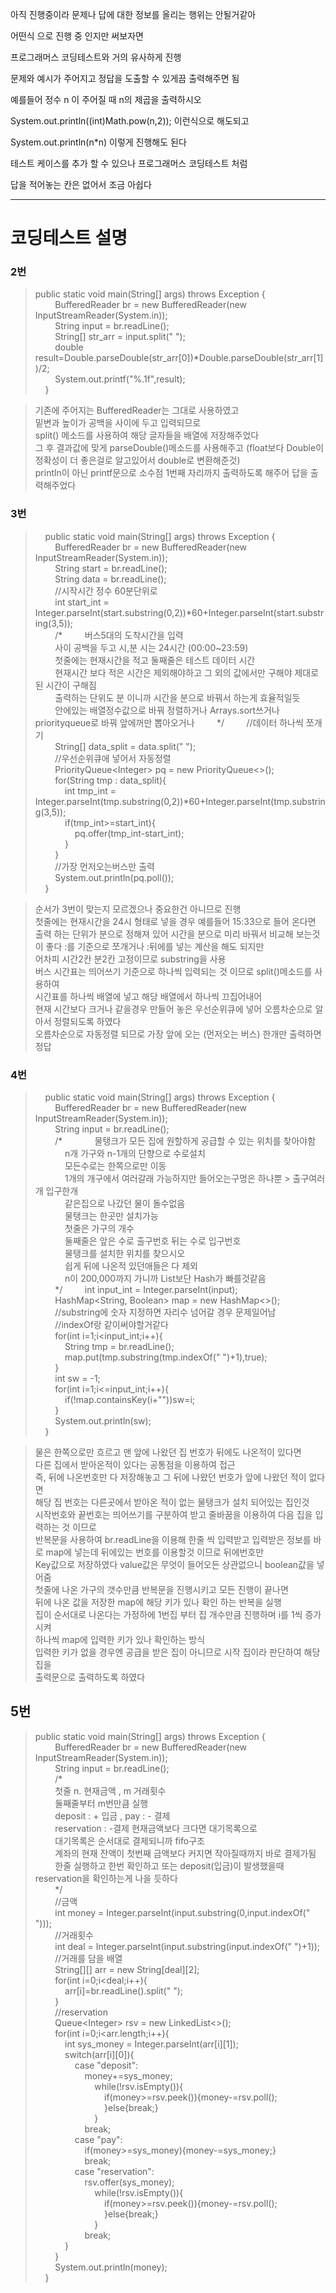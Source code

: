 아직 진행중이라 문제나 답에 대한 정보를 올리는 행위는 안될거같아

어떤식 으로 진행 중 인지만 써보자면

프로그래머스 코딩테스트와 거의 유사하게 진행

문제와 예시가 주어지고 정답을 도출할 수 있게끔 출력해주면 됨

예를들어 정수 n 이 주어질 때 n의 제곱을 출력하시오

System.out.println((int)Math.pow(n,2)); 이런식으로 해도되고

System.out.println(n*n) 이렇게 진행해도 된다

테스트 케이스를 추가 할 수 있으나 프로그래머스 코딩테스트 처럼

답을 적어놓는 칸은 없어서 조금 아쉽다

----

# 코딩테스트 설명

### 2번
>public static void main(String[] args) throws Exception {  
        BufferedReader br = new BufferedReader(new InputStreamReader(System.in));  
        String input = br.readLine();  
        String[] str_arr = input.split(" ");  
        double result=Double.parseDouble(str_arr[0])*Double.parseDouble(str_arr[1])/2;  
        System.out.printf("%.1f",result);  
    }  

> 기존에 주어지는 BufferedReader는 그대로 사용하였고  
> 밑변과 높이가 공백을 사이에 두고 입력되므로  
> split() 메소드를 사용하여 해당 글자들을 배열에 저장해주었다  
> 그 후 결과값에 맞게 parseDouble()메소드를 사용해주고 (float보다 Double이 정확성이 더 좋은걸로 알고있어서 double로 변환해준것)  
> println이 아닌 printf문으로 소수점 1번째 자리까지 출력하도록 해주어 답을 출력해주었다  


### 3번

>    public static void main(String[] args) throws Exception {  
        BufferedReader br = new BufferedReader(new InputStreamReader(System.in));  
        String start = br.readLine();  
        String data = br.readLine();  
        //시작시간 정수 60분단위로  
        int start_int = Integer.parseInt(start.substring(0,2))\*60+Integer.parseInt(start.substring(3,5));  
        /*
        버스5대의 도착시간을 입력  
        사이 공백을 두고 시,분 시는 24시간 (00:00~23:59)  
        첫줄에는 현재시간을 적고 둘째줄은 테스트 데이터 시간  
        현재시간 보다 적은 시간은 제외해야하고 그 외의 값에서만 구해야 제대로된 시간이 구해짐  
        출력하는 단위도 분 이니까 시간을 분으로 바꿔서 하는게 효율적일듯  
        안에있는 배열정수값으로 바꿔 정렬하거나 Arrays.sort쓰거나 priorityqueue로 바꿔 앞에꺼만 뽑아오거나
        */
        //데이터 하나씩 쪼개기  
        String[] data_split = data.split(" ");  
        //우선순위큐에 넣어서 자동정렬  
        PriorityQueue\<Integer> pq = new PriorityQueue<>();  
        for(String tmp : data_split){  
            int tmp_int = Integer.parseInt(tmp.substring(0,2))*60+Integer.parseInt(tmp.substring(3,5));  
            if(tmp_int>=start_int){  
                pq.offer(tmp_int-start_int);  
            }  
        }  
        //가장 먼저오는버스만 출력  
        System.out.println(pq.poll());  
    }  

> 순서가 3번이 맞는지 모르겠으나 중요한건 아니므로 진행  
> 첫줄에는 현재시간을 24시 형태로 넣을 경우 예를들어 15:33으로 들어 온다면  
> 출력 하는 단위가 분으로 정해져 있어 시간을 분으로 미리 바꿔서 비교해 보는것이 좋다
> :를 기준으로 쪼개거나 :뒤에를 넣는 계산을 해도 되지만  
> 어차피 시간2칸 분2칸 고정이므로 substring을 사용  
> 버스 시간표는 띄어쓰기 기준으로 하나씩 입력되는 것 이므로 split()메소드를 사용하여  
> 시간표를 하나씩 배열에 넣고 해당 배열에서 하나씩 끄집어내어  
> 현재 시간보다 크거나 같을경우 만들어 놓은 우선순위큐에 넣어 오름차순으로 알아서 정렬되도록 하였다  
> 오름차순으로 자동정렬 되므로 가장 앞에 오는 (먼저오는 버스) 한개만 출력하면 정답


### 4번

>    public static void main(String[] args) throws Exception {  
        BufferedReader br = new BufferedReader(new InputStreamReader(System.in));  
        String input = br.readLine();  
        /*
            물탱크가 모든 집에 원할하게 공급할 수 있는 위치를 찾아야함  
            n개 가구와 n-1개의 단향으로 수로설치  
            모든수로는 한쪽으로만 이동  
            1개의 개구에서 여러갈래 가능하지만 들어오는구멍은 하나뿐 > 출구여러개 입구한개  
            같은집으로 나갔던 물이 돌수없음  
            물탱크는 한곳만 설치가능  
            첫줄은 가구의 개수  
            둘째줄은 앞은 수로 출구번호 뒤는 수로 입구번호  
            물탱크를 설치한 위치를 찾으시오  
            쉽게 뒤에 나온적 있던애들은 다 제외  
            n이 200,000까지 가니까 List보단 Hash가 빠를것같음  
        */
        int input_int = Integer.parseInt(input);  
        HashMap<String, Boolean> map = new HashMap<>();  
        //substring에 숫자 지정하면 자리수 넘어갈 경우 문제일어남  
        //indexOf랑 같이써야할거같다  
        for(int i=1;i<input_int;i++){  
            String tmp = br.readLine();  
            map.put(tmp.substring(tmp.indexOf(" ")+1),true);  
        }  
        int sw = -1;  
        for(int i=1;i<=input_int;i++){  
            if(!map.containsKey(i+""))sw=i;  
        }  
        System.out.println(sw);  
    }  

> 물은 한쪽으로만 흐르고 맨 앞에 나왔던 집 번호가 뒤에도 나온적이 있다면  
> 다른 집에서 받아온적이 있다는 공통점을 이용하여 접근   
> 즉, 뒤에 나온번호만 다 저장해놓고 그 뒤에 나왔던 번호가 앞에 나왔던 적이 없다면  
> 해당 집 번호는 다른곳에서 받아온 적이 없는 물탱크가 설치 되어있는 집인것  
> 시작번호와 끝번호는 띄어쓰기를 구분하여 받고 줄바꿈을 이용하여 다음 집을 입력하는 것 이므로  
> 반복문을 사용하여 br.readLine을 이용해 한줄 씩 입력받고
> 입력받은 정보를 바로 map에 넣는데 뒤에있는 번호를 이용할것 이므로 뒤에번호만  
> Key값으로 저장하였다 value값은 무엇이 들어오든 상관없으니 boolean값을 넣어줌  
> 첫줄에 나온 가구의 갯수만큼 반복문을 진행시키고 모든 진행이 끝나면  
> 뒤에 나온 값을 저장한 map에 해당 키가 있나 확인 하는 반복을 실행  
> 집이 순서대로 나온다는 가정하에 1번집 부터 집 개수만큼 진행하며 i를 1씩 증가시켜  
> 하나씩 map에 입력한 키가 있나 확인하는 방식  
> 입력한 키가 없을 경우엔 공급을 받은 집이 아니므로 시작 집이라 판단하여 해당집을  
> 출력문으로 출력하도록 하였다

## 5번

>public static void main(String[] args) throws Exception {  
        BufferedReader br = new BufferedReader(new InputStreamReader(System.in));  
        String input = br.readLine();  
        /*  
        첫줄 n. 현재금액 , m 거래횟수  
        둘째줄부터 m번만큼 실행  
        deposit : + 입금 , pay : - 결제  
        reservation : -결제 현재금액보다 크다면 대기목록으로  
        대기목록은 순서대로 결제되니까 fifo구조  
        계좌의 현재 잔액이 첫번째 금액보다 커지면 작아질때까지 바로 결제가됨  
        한줄 실행하고 한번 확인하고 또는 deposit(입금)이 발생했을때 reservation을 확인하는게 나을 듯하다  
        \*/  
        //금액  
        int money = Integer.parseInt(input.substring(0,input.indexOf(" ")));  
        //거래횟수  
        int deal = Integer.parseInt(input.substring(input.indexOf(" ")+1));  
        //거래를 담을 배열   
        String\[]\[] arr = new String\[deal]\[2];  
        for(int i=0;i<deal;i++){  
            arr[i]=br.readLine().split(" ");  
        }  
        //reservation  
        Queue\<Integer> rsv = new LinkedList<>();  
        for(int i=0;i<arr.length;i++){  
            int sys_money = Integer.parseInt(arr[i][1]);  
            switch(arr[i][0]){  
                case "deposit":  
                    money+=sys_money;  
                        while(!rsv.isEmpty()){  
                            if(money>=rsv.peek()){money-=rsv.poll();  
                            }else{break;}  
                        }  
                    break;  
                case "pay":  
                    if(money>=sys_money){money-=sys_money;}  
                    break;  
                case "reservation":  
                    rsv.offer(sys_money);  
                        while(!rsv.isEmpty()){  
                            if(money>=rsv.peek()){money-=rsv.poll();  
                            }else{break;}  
                        }  
                    break;  
            }  
        }  
        System.out.println(money);  
    }  

